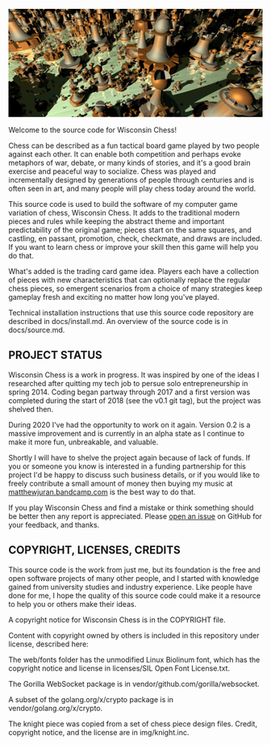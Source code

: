 ![Splash](https://github.com/pciet/wichess/blob/master/docs/splash.jpg)

Welcome to the source code for Wisconsin Chess!

Chess can be described as a fun tactical board game played by two people against each other. It can enable both competition and perhaps evoke metaphors of war, debate, or many kinds of stories, and it's a good brain exercise and peaceful way to socialize. Chess was played and incrementally designed by generations of people through centuries and is often seen in art, and many people will play chess today around the world.

This source code is used to build the software of my computer game variation of chess, Wisconsin Chess. It adds to the traditional modern pieces and rules while keeping the abstract theme and important predictability of the original game; pieces start on the same squares, and castling, en passant, promotion, check, checkmate, and draws are included. If you want to learn chess or improve your skill then this game will help you do that.

What's added is the trading card game idea. Players each have a collection of pieces with new characteristics that can optionally replace the regular chess pieces, so emergent scenarios from a choice of many strategies keep gameplay fresh and exciting no matter how long you've played.

Technical installation instructions that use this source code repository are described in docs/install.md. An overview of the source code is in docs/source.md.

## PROJECT STATUS

Wisconsin Chess is a work in progress. It was inspired by one of the ideas I researched after quitting my tech job to persue solo entrepreneurship in spring 2014. Coding began partway through 2017 and a first version was completed during the start of 2018 (see the v0.1 git tag), but the project was shelved then.

During 2020 I've had the opportunity to work on it again. Version 0.2 is a massive improvement and is currently in an alpha state as I continue to make it more fun, unbreakable, and valuable.

Shortly I will have to shelve the project again because of lack of funds. If you or someone you know is interested in a funding partnership for this project I'd be happy to discuss such business details, or if you would like to freely contribute a small amount of money then buying my music at [matthewjuran.bandcamp.com](https://matthewjuran.bandcamp.com) is the best way to do that.

If you play Wisconsin Chess and find a mistake or think something should be better then any report is appreciated. Please [open an issue](https://github.com/pciet/wichess/issues) on GitHub for your feedback, and thanks.

## COPYRIGHT, LICENSES, CREDITS

This source code is the work from just me, but its foundation is the free and open software projects of many other people, and I started with knowledge gained from university studies and industry experience. Like people have done for me, I hope the quality of this source code could make it a resource to help you or others make their ideas.

A copyright notice for Wisconsin Chess is in the COPYRIGHT file.

Content with copyright owned by others is included in this repository under license, described here:

The web/fonts folder has the unmodified Linux Biolinum font, which has the copyright notice and license in licenses/SIL Open Font License.txt.

The Gorilla WebSocket package is in vendor/github.com/gorilla/websocket.

A subset of the golang.org/x/crypto package is in vendor/golang.org/x/crypto.

The knight piece was copied from a set of chess piece design files. Credit, copyright notice, and the license are in img/knight.inc.
